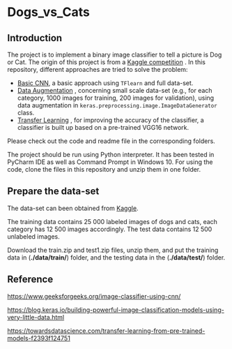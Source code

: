 # Dogs_vs_Cats

## Introduction
The project is to implement a binary image classifier to tell a picture is Dog or Cat. The origin of this project is from a [Kaggle competition](https://www.kaggle.com/c/dogs-vs-cats) .
In this repository, different approaches are tried to solve the problem:

  * [Basic CNN](./1_tflearn/README.md), a basic approach using `TFlearn` and full data-set. 
  * [Data Augmentation](./2_keras/README.md) , concerning small scale data-set (e.g., for each category, 1000 images for training, 200 images for validation), using data augmentation in `keras.preprocessing.image.ImageDataGenerator` class.
  * [Transfer Learning](./3_transfer_learning/README.md) , for improving the accuracy of the classifier, a classifier is built up based on a pre-trained VGG16 network.

Please check out the code and readme file in the corresponding folders.

The project should be run using Python interpreter. It has been tested in PyCharm IDE as well as Command Prompt in Windows 10. 
For using the code, clone the files in this repository and unzip them in one folder.  

## Prepare the data-set

The data-set can been obtained from [Kaggle](https://www.kaggle.com/c/dogs-vs-cats/data). 

The training data contains 25 000 labeled images of dogs and cats, each category has 12 500 images accordingly. The test data contains 12 500 unlabeled images.

Download the train.zip and test1.zip files, unzip them, and put the training data in (**./data/train/**) folder, and the testing data in the (**./data/test/**) folder.


## Reference
https://www.geeksforgeeks.org/image-classifier-using-cnn/

https://blog.keras.io/building-powerful-image-classification-models-using-very-little-data.html

https://towardsdatascience.com/transfer-learning-from-pre-trained-models-f2393f124751
